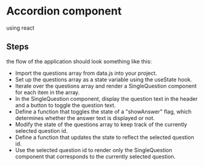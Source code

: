 # Accordion component

using react

## Steps

the flow of the application should look something like this:

- Import the questions array from data.js into your project.
- Set up the questions array as a state variable using the useState hook.
- Iterate over the questions array and render a SingleQuestion component for each item in the array.
- In the SingleQuestion component, display the question text in the header and a button to toggle the question text.
- Define a function that toggles the state of a "showAnswer" flag, which determines whether the answer text is displayed or not.
- Modify the state of the questions array to keep track of the currently selected question id.
- Define a function that updates the state to reflect the selected question id.
- Use the selected question id to render only the SingleQuestion component that corresponds to the currently selected question.
